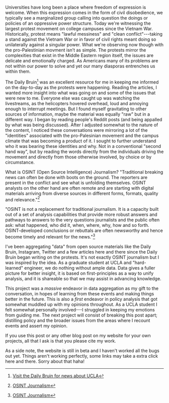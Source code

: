

Universities have long been a place where freedom of expression is welcome. When this expression comes in the form of civil disobedience, we typically see a 
marginalized group calling into question the doings or policies of an oppressive power structure. Today we're witnessing the largest protest movement on college campuses since
the Vietnam War. Historically, protest means "lawful messiness" and "clean conflict"---taking a stand against the Vietnam War or in favor of civil rights meant doing so unilaterally against a singular power. 
What we're observing now though with the pro-Palestinian movment isn’t as simple. The protests mirror the complexities that exist in the Middle Eastern region itself, the issues are delicate and 
emotionally charged. As Americans many of its problems are not within our power to solve and yet our many diasporas entrenches us within them.  

The Daily Bruin[^400] was an excellent resource for me in keeping me informed on the day-to-day as the protests were happening. Reading the articles, I wanted more insight into what was going on and some of the issues that were new to me. 
Everyone else was caught up was watching the livestreams, as the helicopters hovered overhead, loud and annoying enough to interrupt meetings. But I found myself gravitating to other sources of information, maybe the material was equally 
"raw" but in a different way. I began by reading people's Reddit posts (and being appalled by what was being discussed). After I adjusted somewhat to the nature of the content, I noticed these conversations were mirroring a lot of 
the "identities" associated with the pro-Palesinian movement and the campus climate that was becoming a product of it. I sought to further understand who it was bearing these identities and why. Not in a conventional "second hand way", but by
reading the words directly from the individuals driving the movement and directly from those otherwise involved, by choice or by circumstance.  

What is OSINT (Open Source Intelligence) Journalism?
"Traditional breaking news can often be done with boots on the ground. The reporters are present in the conflict and see what is unfolding themselves. OSINT analysts on the other hand are often remote and are starting with digital 
materials arriving from diverse sources in different forms, formats, quality and relevance."[^91]

"OSINT is not a replacement for traditional journalism. It is a capacity built out of a set of analysis capabilities that provide more robust answers and pathways to answers to the very questions journalists and the public often ask: what happened, 
who did it, when, where, why, how and so forth. OSINT-developed conclusions or rebuttals are often newsworthy and hence become timely and relevant for the news."[^91]

I've been aggregating "data" from open source materials like the Daily Bruin, Instagram, Twitter and a few articles here and there since the Daily Bruin began writing on the protests. It's not exactly OSINT journalism but I was inspired by the 
idea. As a graduate student at UCLA and "hard-learned" engineer, we do nothing without ample data. Data gives a fuller picture for better insight, it is based on first-principles as a way to unify analysis, and it is shareable so that we may
assist in advancing knowledge.   

This project was a *massive* endeavor in data aggregation as my gift to the conversation, in hopes of learning from these events and making things better in the future. 
This is also a *first* endeavor in policy analysis that got somewhat muddled up with my opinions throughout. As a UCLA student I felt somewhat personally involved---I struggled in keeping my emotions from guiding me. 
The next project will consist of breaking this post apart; distilling policy and the broader issues from the areas where I recount events and assert my opinion.  

If you use this post or any other blog post on my website for your own projects, all that I ask is that you please cite my work. 

As a side note, the website is still in beta and I haven't worked all the bugs out yet. Things aren't working perfectly, some links may take a extra click here and there. Sorry about that haha!



[^400]:[Visit the Daily Bruin for news about UCLA](https://dailybruin.com/)
[^89]:[r/UCLA](https://www.reddit.com/r/ucla/)
[^90]:[reddit scrape of r/UCLA regarding protests](https://alexiepogue.com/2024/05/08/Scraped-Reddit-Regarding-Protest-Events/)
[^91]:[OSINT Journalism](https://www.forbes.com/sites/subramaniamvincent/2023/10/27/how-open-source-intelligence-can-help-journalism-cover-conflicts/?sh=382b3c4f57c4)
